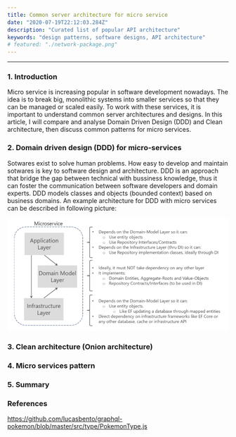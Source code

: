 ```yaml
---
title: Common server architecture for micro service
date: "2020-07-19T22:12:03.284Z"
description: "Curated list of popular API architecture"
keywords: "design patterns, software designs, API architecture"
# featured: "./network-package.png"
---
```

***

### 1. Introduction

Micro service is increasing popular in software development nowadays. The idea is to break big, monolithic systems into smaller services so that they can be managed or scaled easily. To work with these services, it is important to understand common server architectures and designs. In this article, I will compare and analyse Domain Driven Design (DDD) and Clean architecture, then discuss common patterns for micro services.

### 2. Domain driven design (DDD) for micro-services

Sotwares exist to solve human problems. How easy to develop and maintain sotwares is key to software design and architecture. DDD is an approach that bridge the gap between technical with bussiness knowledge, thus it can foster the communication between software developers and domain experts. DDD models classes and objects (bounded context) based on business domains. An example architecture for DDD with micro services can be described in following picture:

![Domain driven design for micro service](./DDD-microservice.png)

### 3. Clean architecture (Onion architecture)

### 4. Micro services pattern

### 5. Summary

### References
https://github.com/lucasbento/graphql-pokemon/blob/master/src/type/PokemonType.js